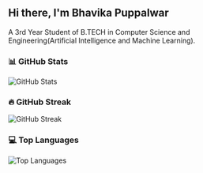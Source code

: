 ## Hi there, I'm Bhavika Puppalwar
A 3rd Year Student of B.TECH in Computer Science and Engineering(Artificial Intelligence and Machine Learning). 

### 📊 GitHub Stats

![GitHub Stats](https://github-readme-stats.vercel.app/api?username=Bhavikaa324&show_icons=true&theme=radical)

### 🔥 GitHub Streak

![GitHub Streak](https://github-readme-streak-stats.herokuapp.com/?user=Bhavikaa324&theme=radical)


### 💻 Top Languages

![Top Languages](https://github-readme-stats.vercel.app/api/top-langs/?username=Bhavikaa324&layout=compact&theme=radical)



